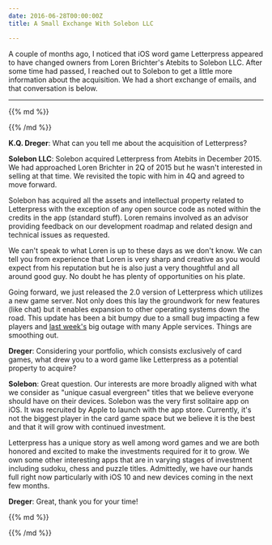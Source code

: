 ```yaml
---
date: 2016-06-28T00:00:00Z
title: A Small Exchange With Solebon LLC

---
```


A couple of months ago, I noticed that iOS word game Letterpress appeared to have changed owners from Loren Brichter's Atebits to Solebon LLC. After some time had passed, I reached out to Solebon to get a little more information about the acquisition. We had a short exchange of emails, and that conversation is below.

---

{{% md %}}
<div class='interview'>
{{% /md %}}

**K.Q. Dreger**: What can you tell me about the acquisition of Letterpress?

**Solebon LLC**: Solebon acquired Letterpress from Atebits in December 2015. We had approached Loren Brichter in 2Q of 2015 but he wasn't interested in selling at that time. We revisited the topic with him in 4Q and agreed to move forward.

Solebon has acquired all the assets and intellectual property related to Letterpress with the exception of any open source code as noted within the credits in the app (standard stuff). Loren remains involved as an advisor providing feedback on our development roadmap and related design and technical issues as requested.

We can't speak to what Loren is up to these days as we don't know. We can tell you from experience that Loren is very sharp and creative as you would expect from his reputation but he is also just a very thoughtful and all around good guy. No doubt he has plenty of opportunities on his plate.

Going forward, we just released the 2.0 version of Letterpress which utilizes a new game server. Not only does this lay the groundwork for new features (like chat) but it enables expansion to other operating systems down the road. This update has been a bit bumpy due to a small bug impacting a few players and [last week's][icloud] big outage with many Apple services. Things are smoothing out.

**Dreger**: Considering your portfolio, which consists exclusively of card games, what drew you to a word game like Letterpress as a potential property to acquire? 

**Solebon**: Great question. Our interests are more broadly aligned with what we consider as "unique casual evergreen" titles that we believe everyone should have on their devices. Solebon was the very first solitaire app on iOS. It was recruited by Apple to launch with the app store. Currently, it's not the biggest player in the card game space but we believe it is the best and that it will grow with continued investment.

Letterpress has a unique story as well among word games and we are both honored and excited to make the investments required for it to grow. We own some other interesting apps that are in varying stages of investment including sudoku, chess and puzzle titles. Admittedly, we have our hands full right now particularly with iOS 10 and new devices coming in the next few months.

**Dreger**: Great, thank you for your time!

{{% md %}}
</div>
{{% /md %}}

[icloud]: http://www.imore.com/icloud-music-library-outage-leaves-many-unable-access-their-music
